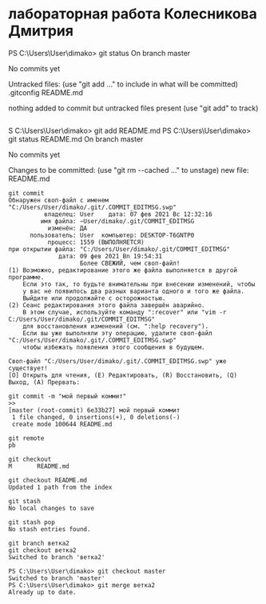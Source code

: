 # лабораторная работа Колесникова Дмитрия
PS C:\Users\User\dimako> git status
On branch master

No commits yet

Untracked files:
  (use "git add <file>..." to include in what will be committed)
        .gitconfig
        README.md

nothing added to commit but untracked files present (use "git add" to track)
```
```
S C:\Users\User\dimako> git add README.md
PS C:\Users\User\dimako> git status README.md
On branch master

No commits yet

Changes to be committed:
  (use "git rm --cached <file>..." to unstage)
        new file:   README.md
```
git commit  
Обнаружен своп-файл с именем "C:/Users/User/dimako/.git/.COMMIT_EDITMSG.swp"
          владелец: User    дата: 07 фев 2021 Вс 12:32:16
         имя файла: ~User/dimako/.git/COMMIT_EDITMSG
           изменён: ДА
      пользователь: User  компьютер: DESKTOP-T6GNTP0
           процесс: 1559 (ВЫПОЛНЯЕТСЯ)
при открытии файла: "C:/Users/User/dimako/.git/COMMIT_EDITMSG"
              дата: 09 фев 2021 Вn 19:54:31
                    Более СВЕЖИЙ, чем своп-файл!
(1) Возможно, редактирование этого же файла выполняется в другой программе.
    Если это так, то будьте внимательны при внесении изменений, чтобы
    у вас не появилось два разных варианта одного и того же файла.
    Выйдите или продолжайте с осторожностью.
(2) Сеанс редактирования этого файла завершён аварийно.
    В этом случае, используйте команду ":recover" или "vim -r C:/Users/User/dimako/.git/COMMIT_EDITMSG"
    для восстановления изменений (см. ":help recovery").
    Если вы уже выполняли эту операцию, удалите своп-файл "C:/Users/User/dimako/.git/.COMMIT_EDITMSG.swp"
    чтобы избежать появления этого сообщения в будущем.

Своп-файл "C:/Users/User/dimako/.git/.COMMIT_EDITMSG.swp" уже существует!
[O] Открыть для чтения, (E) Редактировать, (R) Восстановить, (Q) Выход, (A) Прервать: 
```
```
git commit -m "мой первый коммит"
>> 
[master (root-commit) 6e33b27] мой первый коммит
 1 file changed, 0 insertions(+), 0 deletions(-)
 create mode 100644 README.md
```
```
git remote
pb
```
```
git checkout
M       README.md
```
```
git checkout README.md
Updated 1 path from the index
```
```
git stash 
No local changes to save
```
```
git stash pop
No stash entries found.
```
```
git branch ветка2
git checkout ветка2
Switched to branch 'ветка2'
```
```
PS C:\Users\User\dimako> git checkout master
Switched to branch 'master'
PS C:\Users\User\dimako> git merge ветка2
Already up to date.
```